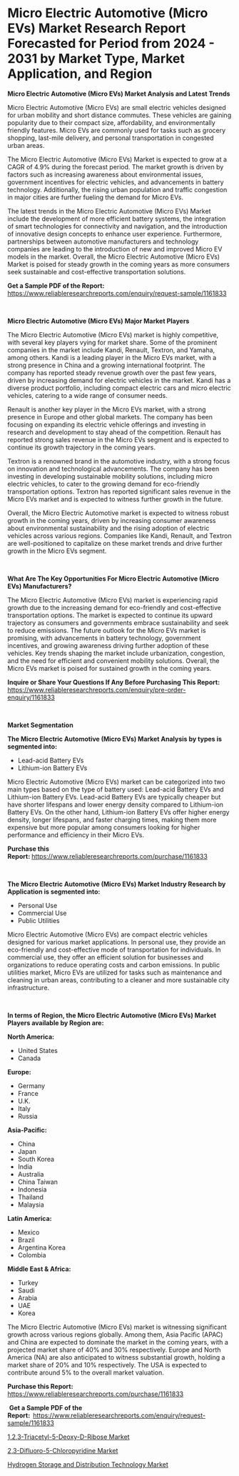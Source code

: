 <p><h1>Micro Electric Automotive (Micro EVs) Market Research Report Forecasted for Period from 2024 -  2031 by Market Type, Market Application, and Region</h1></p><p><strong>Micro Electric Automotive (Micro EVs) Market Analysis and Latest Trends</strong></p>
<p><p>Micro Electric Automotive (Micro EVs) are small electric vehicles designed for urban mobility and short distance commutes. These vehicles are gaining popularity due to their compact size, affordability, and environmentally friendly features. Micro EVs are commonly used for tasks such as grocery shopping, last-mile delivery, and personal transportation in congested urban areas.</p><p>The Micro Electric Automotive (Micro EVs) Market is expected to grow at a CAGR of 4.9% during the forecast period. The market growth is driven by factors such as increasing awareness about environmental issues, government incentives for electric vehicles, and advancements in battery technology. Additionally, the rising urban population and traffic congestion in major cities are further fueling the demand for Micro EVs.</p><p>The latest trends in the Micro Electric Automotive (Micro EVs) Market include the development of more efficient battery systems, the integration of smart technologies for connectivity and navigation, and the introduction of innovative design concepts to enhance user experience. Furthermore, partnerships between automotive manufacturers and technology companies are leading to the introduction of new and improved Micro EV models in the market. Overall, the Micro Electric Automotive (Micro EVs) Market is poised for steady growth in the coming years as more consumers seek sustainable and cost-effective transportation solutions.</p></p>
<p><strong>Get a Sample PDF of the Report:&nbsp;</strong> <a href="https://www.reliableresearchreports.com/enquiry/request-sample/1161833">https://www.reliableresearchreports.com/enquiry/request-sample/1161833</a></p>
<p>&nbsp;</p>
<p><strong>Micro Electric Automotive (Micro EVs) Major Market Players</strong></p>
<p><p>The Micro Electric Automotive (Micro EVs) market is highly competitive, with several key players vying for market share. Some of the prominent companies in the market include Kandi, Renault, Textron, and Yamaha, among others. Kandi is a leading player in the Micro EVs market, with a strong presence in China and a growing international footprint. The company has reported steady revenue growth over the past few years, driven by increasing demand for electric vehicles in the market. Kandi has a diverse product portfolio, including compact electric cars and micro electric vehicles, catering to a wide range of consumer needs.</p><p>Renault is another key player in the Micro EVs market, with a strong presence in Europe and other global markets. The company has been focusing on expanding its electric vehicle offerings and investing in research and development to stay ahead of the competition. Renault has reported strong sales revenue in the Micro EVs segment and is expected to continue its growth trajectory in the coming years.</p><p>Textron is a renowned brand in the automotive industry, with a strong focus on innovation and technological advancements. The company has been investing in developing sustainable mobility solutions, including micro electric vehicles, to cater to the growing demand for eco-friendly transportation options. Textron has reported significant sales revenue in the Micro EVs market and is expected to witness further growth in the future.</p><p>Overall, the Micro Electric Automotive market is expected to witness robust growth in the coming years, driven by increasing consumer awareness about environmental sustainability and the rising adoption of electric vehicles across various regions. Companies like Kandi, Renault, and Textron are well-positioned to capitalize on these market trends and drive further growth in the Micro EVs segment.</p></p>
<p>&nbsp;</p>
<p><strong>What Are The Key Opportunities For Micro Electric Automotive (Micro EVs) Manufacturers?</strong></p>
<p><p>The Micro Electric Automotive (Micro EVs) market is experiencing rapid growth due to the increasing demand for eco-friendly and cost-effective transportation options. The market is expected to continue its upward trajectory as consumers and governments embrace sustainability and seek to reduce emissions. The future outlook for the Micro EVs market is promising, with advancements in battery technology, government incentives, and growing awareness driving further adoption of these vehicles. Key trends shaping the market include urbanization, congestion, and the need for efficient and convenient mobility solutions. Overall, the Micro EVs market is poised for sustained growth in the coming years.</p></p>
<p><strong>Inquire or Share Your Questions If Any Before Purchasing This Report:</strong> <a href="https://www.reliableresearchreports.com/enquiry/pre-order-enquiry/1161833">https://www.reliableresearchreports.com/enquiry/pre-order-enquiry/1161833</a></p>
<p>&nbsp;</p>
<p><strong>Market Segmentation</strong></p>
<p><strong>The Micro Electric Automotive (Micro EVs) Market Analysis by types is segmented into:</strong></p>
<p><ul><li>Lead-acid Battery EVs</li><li>Lithium-ion Battery EVs</li></ul></p>
<p><p>Micro Electric Automotive (Micro EVs) market can be categorized into two main types based on the type of battery used: Lead-acid Battery EVs and Lithium-ion Battery EVs. Lead-acid Battery EVs are typically cheaper but have shorter lifespans and lower energy density compared to Lithium-ion Battery EVs. On the other hand, Lithium-ion Battery EVs offer higher energy density, longer lifespans, and faster charging times, making them more expensive but more popular among consumers looking for higher performance and efficiency in their Micro EVs.</p></p>
<p><strong>Purchase this Report:&nbsp;</strong><a href="https://www.reliableresearchreports.com/purchase/1161833">https://www.reliableresearchreports.com/purchase/1161833</a></p>
<p>&nbsp;</p>
<p><strong>The Micro Electric Automotive (Micro EVs) Market Industry Research by Application is segmented into:</strong></p>
<p><ul><li>Personal Use</li><li>Commercial Use</li><li>Public Utilities</li></ul></p>
<p><p>Micro Electric Automotive (Micro EVs) are compact electric vehicles designed for various market applications. In personal use, they provide an eco-friendly and cost-effective mode of transportation for individuals. In commercial use, they offer an efficient solution for businesses and organizations to reduce operating costs and carbon emissions. In public utilities market, Micro EVs are utilized for tasks such as maintenance and cleaning in urban areas, contributing to a cleaner and more sustainable city infrastructure.</p></p>
<p>&nbsp;</p>
<p><strong>In terms of Region, the Micro Electric Automotive (Micro EVs) Market Players available by Region are:</strong></p>
<p>
    <p> <strong> North America: </strong>
        <ul>
            <li>United States</li>
            <li>Canada</li>
        </ul>
        </p> 
    <p> <strong> Europe: </strong>
        <ul>
            <li>Germany</li>
            <li>France</li>
            <li>U.K.</li>
            <li>Italy</li>
            <li>Russia</li>
        </ul>
        </p> 
    <p> <strong> Asia-Pacific: </strong>
        <ul>
            <li>China</li>
            <li>Japan</li>
            <li>South Korea</li>
            <li>India</li>
            <li>Australia</li>
            <li>China Taiwan</li>
            <li>Indonesia</li>
            <li>Thailand</li>
            <li>Malaysia</li>
        </ul>
        </p> 
    <p> <strong> Latin America: </strong>
        <ul>
            <li>Mexico</li>
            <li>Brazil</li>
            <li>Argentina Korea</li>
            <li>Colombia</li>
        </ul>
        </p> 
    <p> <strong> Middle East & Africa: </strong>
        <ul>
            <li>Turkey</li>
            <li>Saudi</li>
            <li>Arabia</li>
            <li>UAE</li>
            <li>Korea</li>
        </ul>
    </p>
    </p>
<p><p>The Micro Electric Automotive (Micro EVs) market is witnessing significant growth across various regions globally. Among them, Asia Pacific (APAC) and China are expected to dominate the market in the coming years, with a projected market share of 40% and 30% respectively. Europe and North America (NA) are also anticipated to witness substantial growth, holding a market share of 20% and 10% respectively. The USA is expected to contribute around 5% to the overall market valuation.</p></p>
<p><strong>Purchase this Report: </strong><a href="https://www.reliableresearchreports.com/purchase/1161833">https://www.reliableresearchreports.com/purchase/1161833</a></p>
<p>&nbsp;<strong>Get a Sample PDF of the Report:&nbsp;&nbsp;</strong><a href="https://www.reliableresearchreports.com/enquiry/request-sample/1161833">https://www.reliableresearchreports.com/enquiry/request-sample/1161833</a></p>
<p><strong></strong></p>
<p><p><a href="https://view.publitas.com/reportprime-1/12-3-triacetyl-5-deoxy-d-ribose-market-research-report-unlocks-analysis-on-the-market-financial-status-market-size-and-market-revenue-upto-2030/">1,2,3-Triacetyl-5-Deoxy-D-Ribose Market</a></p><p><a href="https://view.publitas.com/reportprime-1/23-difluoro-5-chloropyridine-market-size-market-trends-and-growth-outlook-forecasted-for-period-from-2023-to-2030/">2,3-Difluoro-5-Chloropyridine Market</a></p><p><a href="https://view.publitas.com/reportprime-1/hydrogen-storage-and-distribution-technology-market-size-growing-and-forecasted-for-period-from-2023-2030-and-provides-complete-market-analysis-of-this-market/">Hydrogen Storage and Distribution Technology Market</a></p></p>